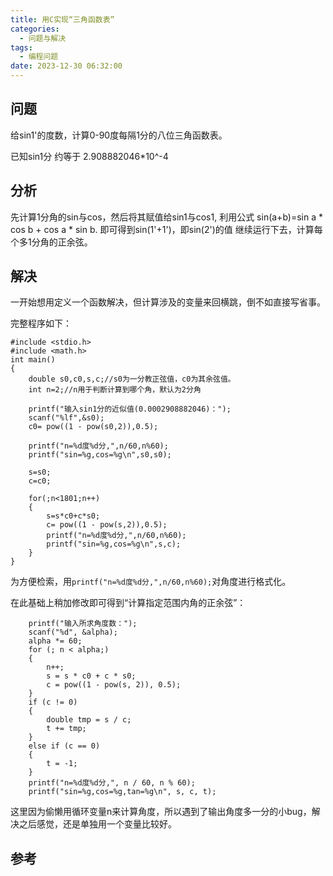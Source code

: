 ```yaml
---
title: 用C实现“三角函数表”
categories:
  - 问题与解决
tags:
  - 编程问题
date: 2023-12-30 06:32:00
---
```


## 问题

给sin1'的度数，计算0-90度每隔1分的八位三角函数表。

已知sin1分 约等于 2.908882046*10^-4

## 分析

先计算1分角的sin与cos，然后将其赋值给sin1与cos1,
利用公式 sin(a+b)=sin a * cos b + cos a * sin b.
即可得到sin(1'+1')，即sin(2')的值
继续运行下去，计算每个多1分角的正余弦。

## 解决

一开始想用定义一个函数解决，但计算涉及的变量来回横跳，倒不如直接写省事。

完整程序如下：

```
#include <stdio.h>
#include <math.h>
int main()
{
    double s0,c0,s,c;//s0为一分教正弦值，c0为其余弦值。
    int n=2;//n用于判断计算到哪个角，默认为2分角

    printf("输入sin1分的近似值(0.0002908882046)：");
    scanf("%lf",&s0);
    c0= pow((1 - pow(s0,2)),0.5);
    
    printf("n=%d度%d分,",n/60,n%60);
    printf("sin=%g,cos=%g\n",s0,s0);

    s=s0;
    c=c0;

    for(;n<1801;n++)
    {
        s=s*c0+c*s0;
        c= pow((1 - pow(s,2)),0.5);
        printf("n=%d度%d分,",n/60,n%60);
        printf("sin=%g,cos=%g\n",s,c);
    }
}
```
为方便检索，用`printf("n=%d度%d分,",n/60,n%60);`对角度进行格式化。

在此基础上稍加修改即可得到“计算指定范围内角的正余弦”：

```
    printf("输入所求角度数：");
    scanf("%d", &alpha);
    alpha *= 60;
    for (; n < alpha;)
    {
        n++;
        s = s * c0 + c * s0;
        c = pow((1 - pow(s, 2)), 0.5);
    }
    if (c != 0)
    {
        double tmp = s / c;
        t += tmp;
    }
    else if (c == 0)
    {
        t = -1;
    }
    printf("n=%d度%d分,", n / 60, n % 60);
    printf("sin=%g,cos=%g,tan=%g\n", s, c, t);
```

这里因为偷懒用循环变量n来计算角度，所以遇到了输出角度多一分的小bug，解决之后感觉，还是单独用一个变量比较好。

## 参考